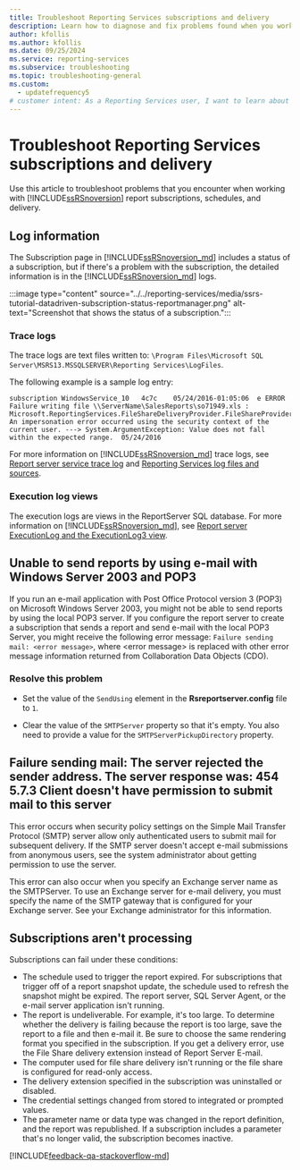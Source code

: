 ```yaml
---
title: Troubleshoot Reporting Services subscriptions and delivery
description: Learn how to diagnose and fix problems found when you work with report subscriptions, schedules, and delivery in SQL Server Reporting Services.
author: kfollis
ms.author: kfollis
ms.date: 09/25/2024
ms.service: reporting-services
ms.subservice: troubleshooting
ms.topic: troubleshooting-general
ms.custom:
  - updatefrequency5
# customer intent: As a Reporting Services user, I want to learn about different problems that I might experience related to subscriptions and delivery so that I can diagnose and fix them.
---
```

# Troubleshoot Reporting Services subscriptions and delivery

Use this article to troubleshoot problems that you encounter when working with [!INCLUDE[ssRSnoversion](../../includes/ssrsnoversion-md.md)] report subscriptions, schedules, and delivery.

## Log information

The Subscription page in [!INCLUDE[ssRSnoversion_md](../../includes/ssrsnoversion-md.md)] includes a status of a subscription, but if there's a problem with the subscription, the detailed information is in the [!INCLUDE[ssRSnoversion_md](../../includes/ssrsnoversion-md.md)] logs.

:::image type="content" source="../../reporting-services/media/ssrs-tutorial-datadriven-subscription-status-reportmanager.png" alt-text="Screenshot that shows the status of a subscription.":::

### Trace logs

The trace logs are text files written to: `\Program Files\Microsoft SQL Server\MSRS13.MSSQLSERVER\Reporting Services\LogFiles`.

The following example is a sample log entry:

``` log
subscription WindowsService_10   4c7c    05/24/2016-01:05:06  e ERROR     Failure writing file \\ServerName\SalesReports\so71949.xls : Microsoft.ReportingServices.FileShareDeliveryProvider.FileShareProvider+NetworkErrorException: An impersonation error occurred using the security context of the current user. ---> System.ArgumentException: Value does not fall within the expected range.  05/24/2016
```

For more information on [!INCLUDE[ssRSnoversion_md](../../includes/ssrsnoversion-md.md)] trace logs, see [Report server service trace log](../../reporting-services/report-server/report-server-service-trace-log.md) and [Reporting Services log files and sources](../../reporting-services/report-server/reporting-services-log-files-and-sources.md).

### Execution log views

The execution logs are views in the ReportServer SQL database. For more information on [!INCLUDE[ssRSnoversion_md](../../includes/ssrsnoversion-md.md)], see [Report server ExecutionLog and the ExecutionLog3 view](../../reporting-services/report-server/report-server-executionlog-and-the-executionlog3-view.md).

## Unable to send reports by using e-mail with Windows Server 2003 and POP3

If you run an e-mail application with Post Office Protocol version 3 (POP3) on Microsoft Windows Server 2003, you might not be able to send reports by using the local POP3 server. If you configure the report server to create a subscription that sends a report and send e-mail with the local POP3 Server, you might receive the following error message: `Failure sending mail: <error message>`, where \<error message> is replaced with other error message information returned from Collaboration Data Objects (CDO).

### Resolve this problem

- Set the value of the `SendUsing` element in the **Rsreportserver.config** file to `1`.

- Clear the value of the `SMTPServer` property so that it's empty. You also need to provide a value for the `SMTPServerPickupDirectory` property.

## Failure sending mail: The server rejected the sender address. The server response was: 454 5.7.3 Client doesn't have permission to submit mail to this server

This error occurs when security policy settings on the Simple Mail Transfer Protocol (SMTP) server allow only authenticated users to submit mail for subsequent delivery. If the SMTP server doesn't accept e-mail submissions from anonymous users, see the system administrator about getting permission to use the server.

This error can also occur when you specify an Exchange server name as the SMTPServer. To use an Exchange server for e-mail delivery, you must specify the name of the SMTP gateway that is configured for your Exchange server. See your Exchange administrator for this information.

## Subscriptions aren't processing

Subscriptions can fail under these conditions:

- The schedule used to trigger the report expired. For subscriptions that trigger off of a report snapshot update, the schedule used to refresh the snapshot might be expired.
 The report server, SQL Server Agent, or the e-mail server application isn't running.
- The report is undeliverable. For example, it's too large. To determine whether the delivery is failing because the report is too large, save the report to a file and then e-mail it. Be sure to choose the same rendering format you specified in the subscription. If you get a delivery error, use the File Share delivery extension instead of Report Server E-mail.
- The computer used for file share delivery isn't running or the file share is configured for read-only access.
- The delivery extension specified in the subscription was uninstalled or disabled.
- The credential settings changed from stored to integrated or prompted values.
- The parameter name or data type was changed in the report definition, and the report was republished. If a subscription includes a parameter that's no longer valid, the subscription becomes inactive.

[!INCLUDE[feedback-qa-stackoverflow-md](../../includes/feedback-qa-stackoverflow-md.md)]
